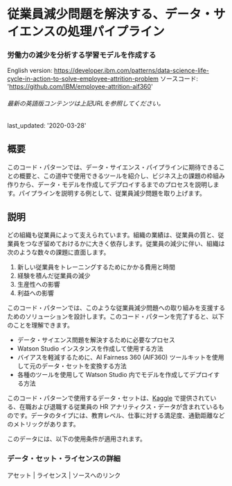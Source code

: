 # 従業員減少問題を解決する、データ・サイエンスの処理パイプライン

### 労働力の減少を分析する学習モデルを作成する

English version: https://developer.ibm.com/patterns/data-science-life-cycle-in-action-to-solve-employee-attrition-problem
  ソースコード: 'https://github.com/IBM/employee-attrition-aif360'

###### 最新の英語版コンテンツは上記URLを参照してください。
last_updated: '2020-03-28'

 
## 概要

このコード・パターンでは、データ・サイエンス・パイプラインに期待できることの概要と、この道中で使用できるツールを紹介し、ビジネス上の課題の枠組み作りから、データ・モデルを作成してデプロイするまでのプロセスを説明します。パイプラインを説明する例として、従業員減少問題を取り上げます。

## 説明

どの組織も従業員によって支えられています。組織の業績は、従業員の質と、従業員をつなぎ留めておけるかに大きく依存します。従業員の減少に伴い、組織は次のような数々の課題に直面します。

1. 新しい従業員をトレーニングするためにかかる費用と時間
1. 経験を積んだ従業員の減少
1. 生産性への影響
1. 利益への影響

このコード・パターンでは、このような従業員減少問題への取り組みを支援するためのソリューションを設計します。このコード・パターンを完了すると、以下のことを理解できます。

* データ・サイエンス問題を解決するために必要なプロセス
* Watson Studio インスタンスを作成して使用する方法
* バイアスを軽減するために、AI Fairness 360 (AIF360) ツールキットを使用して元のデータ・セットを変換する方法
* 各種のツールを使用して Watson Studio 内でモデルを作成してデプロイする方法

このコード・パターンで使用するデータ・セットは、[Kaggle](https://www.kaggle.com) で提供されている、在職および退職する従業員の HR アナリティクス・データが含まれているものです。データのタイプには、教育レベル、仕事に対する満足度、通勤距離などのメトリックがあります。

このデータには、以下の使用条件が適用されます。

### データ・セット・ライセンスの詳細

アセット | ライセンス | ソースへのリンク
